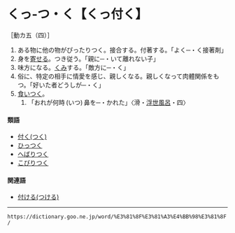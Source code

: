 # くっ‐つ・く【くっ付く】
［動カ五（四）］
1.  ある物に他の物がぴったりつく。接合する。付著する。「よく─・く接著剤」
2.  身を[寄せる](よせる（寄せる）)。つき従う。「親に─・いて離れない子」
3.  味方になる。[くみ](くみ（組）)する。「敵方に─・く」
4.  俗に、特定の相手に情愛を感じ、親しくなる。親しくなって肉體関係をもつ。「好いた者どうしが─・く」
5.  [食いつく](%E3%81%8F%E3%81%84%E3%81%A4%E3%81%8F%EF%BC%88%E9%A3%9F%E3%81%84%E3%81%A4%E3%81%8F%EF%BC%89)。    
    1.  「おれが何時 (いつ) 鼻を─・かれた」〈滑・[浮世風呂](https://dictionary.goo.ne.jp/word/%E6%B5%AE%E4%B8%96%E9%A2%A8%E5%91%82/#jn-18221)・四〉
        

#### 類語

-   [付く(つく)](つく（付く／▽附く／着く）)
-   [ひっつく](ひっつく（引っ付く）)
-   [へばりつく](https://dictionary.goo.ne.jp/word/%E3%81%B8%E3%81%B0%E3%82%8A%E3%81%A4%E3%81%8F/#jn-199571)
-   [こびりつく](https://dictionary.goo.ne.jp/word/%E3%81%93%E3%81%B3%E3%82%8A%E4%BB%98%E3%81%8F/#jn-81413)

#### 関連語

-   [付ける(つける)](https://dictionary.goo.ne.jp/word/%E4%BB%98%E3%81%91%E3%82%8B_%28%E3%81%A4%E3%81%91%E3%82%8B%29/#jn-147339)

---
`https://dictionary.goo.ne.jp/word/%E3%81%8F%E3%81%A3%E4%BB%98%E3%81%8F/`